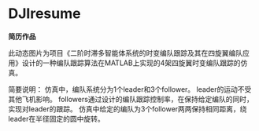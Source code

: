 # DJIresume
**简历作品**

此动态图片为项目《二阶时滞多智能体系统的时变编队跟踪及其在四旋翼编队应用》设计的一种编队跟踪算法在MATLAB上实现的4架四旋翼时变编队跟踪的仿真。

简要说明：
仿真中，编队系统分为1个leader和3个follower。
leader的运动不受其他飞机影响。
followers通过设计的编队跟踪控制率，在保持给定编队的同时，实现对leader的跟踪。
仿真中给定的编队为3个follower两两保持相同距离，绕leader在半径固定的圆中旋转。
